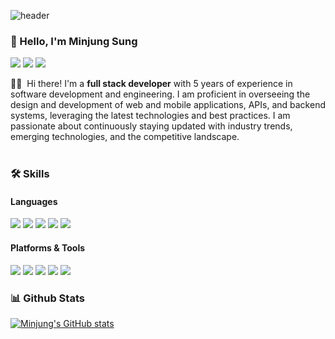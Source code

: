 ![header](https://capsule-render.vercel.app/api?type=wave&color=auto&height=300&section=header&text=Welcome%20to%20my%20World&fontSize=90)

### 👋 Hello, I'm Minjung Sung
<p>
  <a href="https://github.com/minjungsung" target="_blank"><img src="https://img.shields.io/badge/GitHub-100000?style=flat-square&logo=github&logoColor=white"/></a>
  <a href="https://www.linkedin.com/in/minjung-sung-2bb6b0117/" target="_blank"><img src="https://img.shields.io/badge/LinkedIn-0077B5?style=flat-square&logo=linkedin&logoColor=white"/></a>
  <a href="mailto:minjungsung1994@gmail.com" target="_blank"><img src="https://img.shields.io/badge/Gmail-D14836?style=flat-square&logo=gmail&logoColor=white"/></a>
</p>

<p>
  👩‍💻&nbsp; Hi there! I'm a <b>full stack developer</b> with 5 years of experience in software development and engineering. I am proficient in overseeing the design and development of web and mobile applications, APIs, and backend systems, leveraging the latest technologies and best practices. I am passionate about continuously staying updated with industry trends, emerging technologies, and the competitive landscape.<br/><br/>
</p>

### 🛠 Skills
#### Languages
<p>
  <img src="https://img.shields.io/badge/Javascript-F7DF1E?style=flat-square&logo=javascript&logoColor=black"/>
  <img src="https://img.shields.io/badge/Typescript-3178C6?style=flat-square&logo=typescript&logoColor=white"/>
  <img src="https://img.shields.io/badge/Java-007396?style=flat-square&logo=java&logoColor=white"/>
  <img src="https://img.shields.io/badge/Python-3776AB?style=flat-square&logo=python&logoColor=white"/>
  <img src="https://img.shields.io/badge/C++-00599C?style=flat-square&logo=cplusplus&logoColor=white"/>
</p>

#### Platforms & Tools
<p>
  <img src="https://img.shields.io/badge/Node.js-339933?style=flat-square&logo=nodedotjs&logoColor=white"/>
  <img src="https://img.shields.io/badge/Vue.js-4FC08D?style=flat-square&logo=vuedotjs&logoColor=white"/>
  <img src="https://img.shields.io/badge/Docker-2496ED?style=flat-square&logo=docker&logoColor=white"/>
  <img src="https://img.shields.io/badge/Jenkins-D24939?style=flat-square&logo=jenkins&logoColor=white"/>
  <img src="https://img.shields.io/badge/Kubernetes-326CE5?style=flat-square&logo=kubernetes&logoColor=white"/>
</p>

### 📊 Github Stats
[![Minjung's GitHub stats](https://github-readme-stats.vercel.app/api?username=minjungsung&show_icons=true&theme=dracula)](https://github.com/minjungsung/github-readme-stats)

